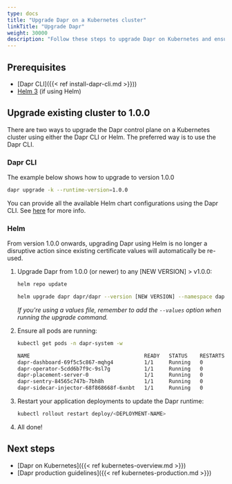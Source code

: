 ```yaml
---
type: docs
title: "Upgrade Dapr on a Kubernetes cluster"
linkTitle: "Upgrade Dapr"
weight: 30000
description: "Follow these steps to upgrade Dapr on Kubernetes and ensure a smooth upgrade."
---
```


## Prerequisites

- [Dapr CLI]({{< ref install-dapr-cli.md >}}))
- [Helm 3](https://github.com/helm/helm/releases) (if using Helm) 

## Upgrade existing cluster to 1.0.0
There are two ways to upgrade the Dapr control plane on a Kubernetes cluster using either the Dapr CLI or Helm. The preferred way is to use the Dapr CLI.

### Dapr CLI
The example below shows how to upgrade to version 1.0.0

  ```bash
  dapr upgrade -k --runtime-version=1.0.0
  ```

You can provide all the available Helm chart configurations using the Dapr CLI.
See [here](https://github.com/dapr/cli#supplying-helm-values) for more info.

### Helm
From version 1.0.0 onwards, upgrading Dapr using Helm is no longer a disruptive action since existing certificate values will automatically be re-used.

1. Upgrade Dapr from 1.0.0 (or newer) to any [NEW VERSION] > v1.0.0:

   ```bash
   helm repo update
   ```
   
   ```bash
   helm upgrade dapr dapr/dapr --version [NEW VERSION] --namespace dapr-system --wait
   ```
   *If you're using a values file, remember to add the `--values` option when running the upgrade command.*

2. Ensure all pods are running:

   ```bash
   kubectl get pods -n dapr-system -w
   
   NAME                                     READY   STATUS    RESTARTS   AGE
   dapr-dashboard-69f5c5c867-mqhg4          1/1     Running   0          42s
   dapr-operator-5cdd6b7f9c-9sl7g           1/1     Running   0          41s
   dapr-placement-server-0                  1/1     Running   0          41s
   dapr-sentry-84565c747b-7bh8h             1/1     Running   0          35s
   dapr-sidecar-injector-68f868668f-6xnbt   1/1     Running   0          41s
   ```

3. Restart your application deployments to update the Dapr runtime:

   ```bash
   kubectl rollout restart deploy/<DEPLOYMENT-NAME>
   ```

4. All done!

## Next steps

- [Dapr on Kubernetes]({{< ref kubernetes-overview.md >}})
- [Dapr production guidelines]({{< ref kubernetes-production.md >}})